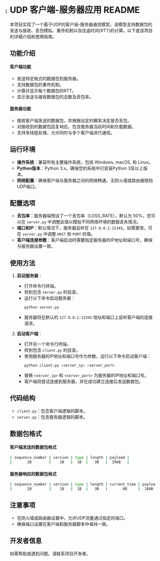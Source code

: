 1. # UDP 客户端-服务器应用 README

   本项目实现了一个基于UDP的客户端-服务器通信模型。该模型支持数据包的发送与接收、丢包模拟、重传机制以及往返时间(RTT)的计算。以下是该项目的详细介绍和使用指南。

   ## 功能介绍

   #### 客户端功能

   - 发送特定格式的数据包到服务器。
   - 支持数据包的重传机制。
   - 计算并显示每个数据包的RTT。
   - 显示发送与接收数据包的总数及丢包率。

   #### 服务器功能

   - 接收客户端发送的数据包，并根据设定的概率决定是否丢包。
   - 对接收到的数据包回复响应，包含服务器当前时间和负载数据。
   - 支持多线程处理，允许同时与多个客户端进行通信。

   ## 运行环境

   - **操作系统**：兼容所有主要操作系统，包括 Windows, macOS, 和 Linux。
   - **Python版本**：Python 3.x。确保您的系统中已安装Python 3及以上版本。
   - **网络配置**：确保客户端与服务器之间的网络畅通，无防火墙或路由器阻挡UDP端口。

   ## 配置选项

   - **丢包率**：服务器端预设了一个丢包率（LOSS_RATE），默认为 50%，您可以在 `server.py` 中调整此值以模拟不同网络环境的数据丢失情况。
   - **端口和IP**：默认情况下，服务器监听在 `127.0.0.1:12345`。如需更改，可在 `server.py` 中调整 `HOST` 和 `PORT` 的值。
   - **客户端连接参数**：客户端启动时需要指定服务器的IP地址和端口号，确保与服务器设置一致。

   ## 使用方法

   1. **启动服务器**：
      - 打开命令行终端。
      - 转到包含 `server.py` 的目录。
      - 运行以下命令启动服务器：
        ```bash
        python server.py
        ```
      - 服务器将在默认的 `127.0.0.1:12345` 地址和端口上监听客户端的连接请求。

   2. **启动客户端**：
      - 打开另一个命令行终端。
      - 转到包含 `client.py` 的目录。
      - 使用服务器的IP地址和端口号作为参数，运行以下命令启动客户端：
        ```bash
        python client.py <server_ip> <server_port>
        ```
      - 替换 `<server_ip>` 和 `<server_port>` 为服务器的IP地址和端口号。
      - 客户端将尝试连接到服务器，并在成功建立连接后发送数据包。

   ## 代码结构

   - `client.py`：包含客户端逻辑的脚本。
   - `server.py`：包含服务器逻辑的脚本。

   ## 数据包格式

   #### 客户端发送的数据包格式

   ```bash
   | sequence_number | version | type | length | payload |
   |       2B        |    1B   |  1B  |   3B   |  196B   |
   ```

   #### 服务器响应的数据包格式

   ```bash
   | sequence_number | version | type | length | current_time | payload |
   |       2B        |    1B   |  1B  |   3B   |       8B     |  188B   |
   ```

   ## 注意事项

   - 在防火墙或路由器设置中，允许UDP流量通过指定的端口。
   - 确保端口设置在客户端和服务器脚本中保持一致。

   ## 开发者信息

   如需帮助或遇到问题，请联系项目开发者。

   

